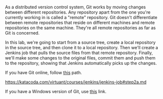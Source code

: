 As a distributed version control system, Git works by moving changes between different repositories. Any repository apart from the one you're currently working in is called a "remote" repository. Git doesn't differentiate between remote repositories that reside on different machines and remote repositories on the same machine. They're all remote repositories as far as Git is concerned. 

In this lab, we're going to start from a source tree, create a local repository in the source tree, and then clone it to a local repository. Then we'll create a Jenkins job that pulls the source files from that remote repository. Finally, we'll make some changes to the original files, commit them and push them to the repository, showing that Jenkins automatically picks up the changes.
 
If you have Git online, follow [this](https://github.com/Virtuant/katacoda-scenarios/blob/master/jenkins/jenkins-job/step2a.md) path.

https://katacoda.com/virtuant/courses/jenkins/jenkins-job#step2a.md

If you have a Windows version of Git, use [this](https://github.com/Virtuant/katacoda-scenarios/blob/master/jenkins/jenkins-job/step2b.md) link.
